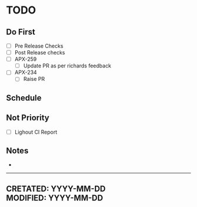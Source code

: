 # TODO

## Do First

- [ ] Pre Release Checks
- [ ] Post Release checks 
- [ ] APX-259
    - [ ] Update PR as per richards feedback
- [ ] APX-234
    - [ ] Raise PR

## Schedule


## Not Priority

- [ ] Lighout CI Report  

## Notes

- 

---
CRETATED: YYYY-MM-DD\
MODIFIED: YYYY-MM-DD
---
